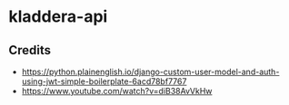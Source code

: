# kladdera-api

## Credits
* https://python.plainenglish.io/django-custom-user-model-and-auth-using-jwt-simple-boilerplate-6acd78bf7767
* https://www.youtube.com/watch?v=diB38AvVkHw
